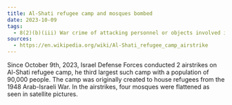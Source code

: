 ```yaml
---
title: Al-Shati refugee camp and mosques bombed
date: 2023-10-09
tags:
  - 8(2)(b)(iii) War crime of attacking personnel or objects involved in a humanitarian assistance or peacekeeping mission.
sources:
  - https://en.wikipedia.org/wiki/Al-Shati_refugee_camp_airstrike
---
```

Since October 9th, 2023, Israel Defense Forces conducted 2 airstrikes on Al-Shati refugee camp, he third largest such camp with a population of 90,000 people. The camp was originally created to house refugees from the 1948 Arab-Israeli War. In the airstrikes, four mosques were flattened as seen in satellite pictures.